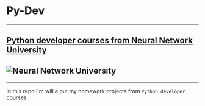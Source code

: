 # Py-Dev
---
[Python developer courses from Neural Network University ](https://neural-university.ru/coursepython)
---
![Neural Network University](127.0.0.1)
---
___
In this repo I'm will a put my homework projects from `Python developer` courses
